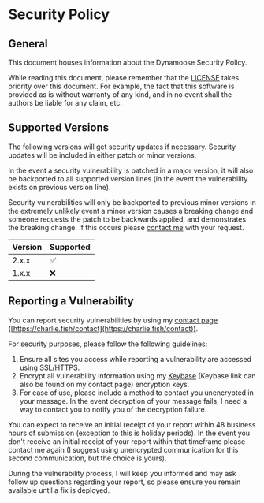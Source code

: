 # Security Policy

## General

This document houses information about the Dynamoose Security Policy.

While reading this document, please remember that the [LICENSE](https://github.com/dynamoose/dynamoose/blob/main/LICENSE) takes priority over this document. For example, the fact that this software is provided as is without warranty of any kind, and in no event shall the authors be liable for any claim, etc.

## Supported Versions

The following versions will get security updates if necessary. Security updates will be included in either patch or minor versions.

In the event a security vulnerability is patched in a major version, it will also be backported to all supported version lines (in the event the vulnerability exists on previous version line).

Security vulnerabilities will only be backported to previous minor versions in the extremely unlikely event a minor version causes a breaking change and someone requests the patch to be backwards applied, and demonstrates the breaking change. If this occurs please [contact me](https://charlie.fish/contact) with your request.

| Version | Supported          |
| ------- | ------------------ |
| 2.x.x   | :white_check_mark: |
| 1.x.x   | :x:                |

## Reporting a Vulnerability

You can report security vulnerabilities by using my [contact page](https://charlie.fish/contact) ([https://charlie.fish/contact](https://charlie.fish/contact)).

For security purposes, please follow the following guidelines:

1. Ensure all sites you access while reporting a vulnerability are accessed using SSL/HTTPS.
2. Encrypt all vulnerability information using my [Keybase](https://keybase.io/fishcharlie) (Keybase link can also be found on my contact page) encryption keys.
3. For ease of use, please include a method to contact you unencrypted in your message. In the event decryption of your message fails, I need a way to contact you to notify you of the decryption failure.

You can expect to receive an initial receipt of your report within 48 business hours of submission (exception to this is holiday periods). In the event you don't receive an initial receipt of your report within that timeframe please contact me again (I suggest using unencrypted communication for this second communication, but the choice is yours).

During the vulnerability process, I will keep you informed and may ask follow up questions regarding your report, so please ensure you remain available until a fix is deployed.
